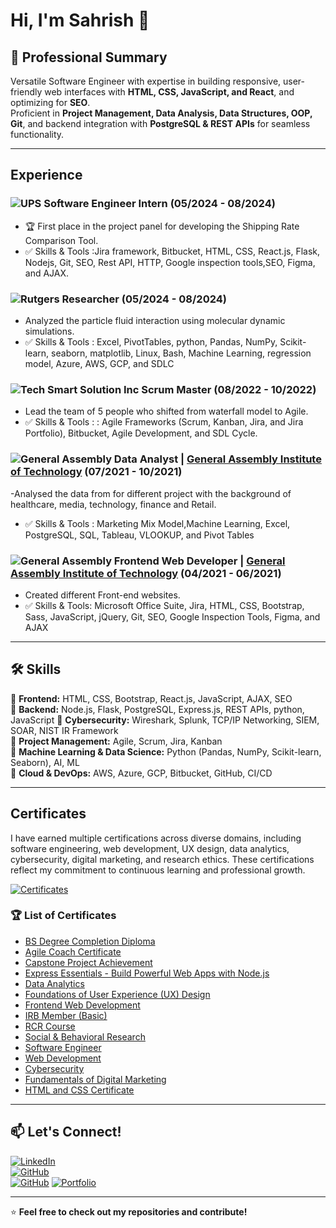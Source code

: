 # Hi, I'm Sahrish 👋

## 🚀 Professional Summary  
Versatile Software Engineer with expertise in building responsive, user-friendly web interfaces with **HTML, CSS, JavaScript, and React**, and optimizing for **SEO**.  
Proficient in **Project Management, Data Analysis, Data Structures, OOP, Git**, and backend integration with **PostgreSQL & REST APIs** for seamless functionality.

---
## Experience

### ![UPS](https://www.ups.com/logo.png) Software Engineer Intern (05/2024 - 08/2024)
- 🏆 First place in the project panel for developing the Shipping Rate Comparison Tool.
- ✅ Skills & Tools :Jira framework, Bitbucket, HTML, CSS, React.js, Flask, Nodejs, Git, SEO, Rest API, HTTP, Google inspection tools,SEO, Figma, and AJAX.

### ![Rutgers](https://www.rutgers.edu/logo.png) Researcher (05/2024 - 08/2024)
-  Analyzed the particle fluid interaction using molecular dynamic simulations.
- ✅ Skills & Tools : Excel, PivotTables, python, Pandas, NumPy, Scikit-learn, seaborn, matplotlib, Linux, Bash, Machine Learning, regression model, Azure, AWS, GCP, and SDLC

### ![Tech Smart Solution Inc](https://www.techsmart.com/logo.png) Scrum Master (08/2022 - 10/2022)
- Lead the team of 5 people who shifted from waterfall model to Agile.
-  ✅ Skills & Tools : : Agile Frameworks (Scrum, Kanban, Jira, and Jira Portfolio), Bitbucket, Agile Development, and SDL Cycle.

### ![General Assembly](https://www.gait.com/logo.png) Data Analyst | [General Assembly Institute of Technology](https://www.gait.com) (07/2021 - 10/2021)
-Analysed the data from for different project with the background of healthcare, media, technology, finance and Retail.
- ✅ Skills & Tools : Marketing Mix Model,Machine Learning, Excel, PostgreSQL, SQL, Tableau, VLOOKUP, and Pivot Tables

### ![General Assembly](https://www.gait.com/logo.png) Frontend Web Developer | [General Assembly Institute of Technology](https://www.gait.com) (04/2021 - 06/2021)
- Created different Front-end websites.
- ✅ Skills & Tools: Microsoft Office Suite, Jira, HTML, CSS, Bootstrap, Sass, JavaScript, jQuery, Git, SEO, Google Inspection Tools, Figma, and AJAX

---

## 🛠 Skills  
🔹 **Frontend:** HTML, CSS, Bootstrap, React.js, JavaScript, AJAX, SEO  
🔹 **Backend:** Node.js, Flask, PostgreSQL, Express.js, REST APIs, python, JavaScript
🔹 **Cybersecurity:** Wireshark, Splunk, TCP/IP Networking, SIEM, SOAR, NIST IR Framework  
🔹 **Project Management:** Agile, Scrum, Jira, Kanban  
🔹 **Machine Learning & Data Science:** Python (Pandas, NumPy, Scikit-learn, Seaborn), AI, ML  
🔹 **Cloud & DevOps:** AWS, Azure, GCP, Bitbucket, GitHub, CI/CD  

---

## Certificates 
I have earned multiple certifications across diverse domains, including software engineering, web development, UX design, data analytics, cybersecurity, digital marketing, and research ethics. These certifications reflect my commitment to continuous learning and professional growth.

[![Certificates](https://img.shields.io/badge/My-Certificates-blue?style=for-the-badge)](https://github.com/sahrishafzal/Certificate)
### 🏆 List of Certificates

- [BS Degree Completion Diploma](https://github.com/sahrishafzal/Certificate/blob/main/BS%20Degree%20Completion%20diploma.pdf)
- [Agile Coach Certificate](https://github.com/sahrishafzal/Certificate/blob/main/Agile%20Coach%20Certificate.pdf)    
- [Capstone Project Achievement](https://github.com/sahrishafzal/Certificate/blob/main/Capstone%20Projeject%20Achievement.png)  
- [Express Essentials - Build Powerful Web Apps with Node.js](https://github.com/sahrishafzal/Certificate/blob/main/CertificateOfCompletion_Express%20Essentials%20Build%20Powerful%20Web%20Apps%20with%20Node.js%20.pdf)  
- [Data Analytics](https://github.com/sahrishafzal/Certificate/blob/main/Data%20Analytics.pdf)  
- [Foundations of User Experience (UX) Design](https://github.com/sahrishafzal/Certificate/blob/main/Foundations%20of%20User%20Experience%20(UX)%20Design.pdf)  
- [Frontend Web Development](https://github.com/sahrishafzal/Certificate/blob/main/Frontend%20Web%20Development.pdf)  
- [IRB Member (Basic)](https://github.com/sahrishafzal/Certificate/blob/main/IRB%20Member(basic).pdf)  
- [RCR Course](https://github.com/sahrishafzal/Certificate/blob/main/RCR%20Coure.pdf)  
- [Social & Behavioral Research](https://github.com/sahrishafzal/Certificate/blob/main/Social%20&%20Behavioral%20Research.pdf)  
- [Software Engineer](https://github.com/sahrishafzal/Certificate/blob/main/Software%20Engineer.png)  
- [Web Development](https://github.com/sahrishafzal/Certificate/blob/main/Web%20Development.pdf)  
- [Cybersecurity](https://github.com/sahrishafzal/Certificate/blob/main/cybersecurity.pdf)  
- [Fundamentals of Digital Marketing](https://github.com/sahrishafzal/Certificate/blob/main/fundamental%20of%20Digital%20Marketing.pdf)  
- [HTML and CSS Certificate](https://github.com/sahrishafzal/Certificate/blob/main/html%20and%20css%20certificate.pdf)  

 
---

## 📫 Let's Connect!  
[![LinkedIn](https://img.shields.io/badge/LinkedIn-Connect-blue?style=for-the-badge&logo=linkedin)](https://www.linkedin.com/in/sahrish-afzal)  
[![GitHub](https://img.shields.io/badge/GitHub-Follow-black?style=for-the-badge&logo=github)](https://github.com/sahrishA)  
[![GitHub](https://img.shields.io/badge/GitHub-Follow-black?style=for-the-badge&logo=github)](https://github.com/sahrishafzal) 
[![Portfolio](https://img.shields.io/badge/Portfolio-Visit-lightgrey?style=for-the-badge&logo=react)](https://your-portfolio-link.com)  

---

⭐ **Feel free to check out my repositories and contribute!**


